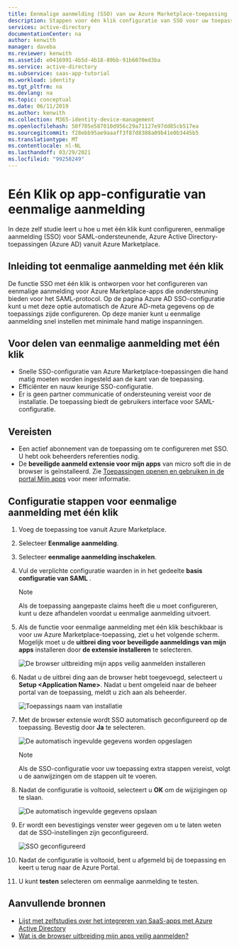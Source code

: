 ```yaml
---
title: Eenmalige aanmelding (SSO) van uw Azure Marketplace-toepassing | Microsoft Docs
description: Stappen voor één klik configuratie van SSO voor uw toepassing vanuit Azure Marketplace.
services: active-directory
documentationCenter: na
author: kenwith
manager: daveba
ms.reviewer: kenwith
ms.assetid: e0416991-4b5d-4b18-89bb-91b6070ed3ba
ms.service: active-directory
ms.subservice: saas-app-tutorial
ms.workload: identity
ms.tgt_pltfrm: na
ms.devlang: na
ms.topic: conceptual
ms.date: 06/11/2019
ms.author: kenwith
ms.collection: M365-identity-device-management
ms.openlocfilehash: 50f705e587010d956c29a71127e97dd85cb517ea
ms.sourcegitcommit: f28ebb95ae9aaaff3f87d8388a09b41e0b3445b5
ms.translationtype: MT
ms.contentlocale: nl-NL
ms.lasthandoff: 03/29/2021
ms.locfileid: "99258249"
---
```

# <a name="one-click-app-configuration-of-single-sign-on"></a>Eén Klik op app-configuratie van eenmalige aanmelding

 In deze zelf studie leert u hoe u met één klik kunt configureren, eenmalige aanmelding (SSO) voor SAML-ondersteunende, Azure Active Directory-toepassingen (Azure AD) vanuit Azure Marketplace.

## <a name="introduction-to-one-click-sso"></a>Inleiding tot eenmalige aanmelding met één klik

De functie SSO met één klik is ontworpen voor het configureren van eenmalige aanmelding voor Azure Marketplace-apps die ondersteuning bieden voor het SAML-protocol. Op de pagina Azure AD SSO-configuratie kunt u met deze optie automatisch de Azure AD-meta gegevens op de toepassings zijde configureren. Op deze manier kunt u eenmalige aanmelding snel instellen met minimale hand matige inspanningen.

## <a name="advantages-of-one-click-sso"></a>Voor delen van eenmalige aanmelding met één klik

- Snelle SSO-configuratie van Azure Marketplace-toepassingen die hand matig moeten worden ingesteld aan de kant van de toepassing.
- Efficiënter en nauw keurige SSO-configuratie.
- Er is geen partner communicatie of ondersteuning vereist voor de installatie. De toepassing biedt de gebruikers interface voor SAML-configuratie.

## <a name="prerequisites"></a>Vereisten

- Een actief abonnement van de toepassing om te configureren met SSO. U hebt ook beheerders referenties nodig.
- De **beveiligde aanmeld extensie voor mijn apps** van micro soft die in de browser is geïnstalleerd. Zie [Toepassingen openen en gebruiken in de portal Mijn apps](../user-help/my-apps-portal-end-user-access.md) voor meer informatie.

## <a name="one-click-sso-configuration-steps"></a>Configuratie stappen voor eenmalige aanmelding met één klik

1. Voeg de toepassing toe vanuit Azure Marketplace.

2. Selecteer **Eenmalige aanmelding**.

3. Selecteer **eenmalige aanmelding inschakelen**.

4. Vul de verplichte configuratie waarden in in het gedeelte **basis configuratie van SAML** .

    > [!NOTE]
    > Als de toepassing aangepaste claims heeft die u moet configureren, kunt u deze afhandelen voordat u eenmalige aanmelding uitvoert.

5. Als de functie voor eenmalige aanmelding met één klik beschikbaar is voor uw Azure Marketplace-toepassing, ziet u het volgende scherm. Mogelijk moet u de **uitbrei ding voor beveiligde aanmeldings van mijn apps** installeren door **de extensie installeren** te selecteren.

   ![De browser uitbreiding mijn apps veilig aanmelden installeren](./media/one-click-sso-tutorial/install-myappssecure-extension.png)

6. Nadat u de uitbrei ding aan de browser hebt toegevoegd, selecteert u **Setup \<Application Name\>**. Nadat u bent omgeleid naar de beheer portal van de toepassing, meldt u zich aan als beheerder.

   ![Toepassings naam van installatie](./media/one-click-sso-tutorial/setup-sso.png)

7. Met de browser extensie wordt SSO automatisch geconfigureerd op de toepassing. Bevestig door **Ja** te selecteren.

   ![De automatisch ingevulde gegevens worden opgeslagen](./media/one-click-sso-tutorial/save-autopopulate.png)

   > [!NOTE]
   > Als de SSO-configuratie voor uw toepassing extra stappen vereist, volgt u de aanwijzingen om de stappen uit te voeren.

8. Nadat de configuratie is voltooid, selecteert u **OK** om de wijzigingen op te slaan.

   ![De automatisch ingevulde gegevens opslaan](./media/one-click-sso-tutorial/save-data.png)

9. Er wordt een bevestigings venster weer gegeven om u te laten weten dat de SSO-instellingen zijn geconfigureerd.

   ![SSO geconfigureerd](./media/one-click-sso-tutorial/sso-configured.png)

10. Nadat de configuratie is voltooid, bent u afgemeld bij de toepassing en keert u terug naar de Azure Portal.

11. U kunt **testen** selecteren om eenmalige aanmelding te testen.

## <a name="additional-resources"></a>Aanvullende bronnen

* [Lijst met zelfstudies over het integreren van SaaS-apps met Azure Active Directory](../saas-apps/tutorial-list.md)
* [Wat is de browser uitbreiding mijn apps veilig aanmelden?](../user-help/my-apps-portal-end-user-access.md)
